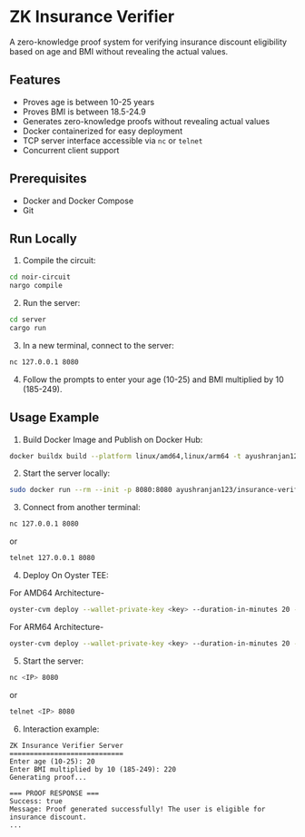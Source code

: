 # ZK Insurance Verifier

A zero-knowledge proof system for verifying insurance discount eligibility based on age and BMI without revealing the actual values.

## Features

- Proves age is between 10-25 years
- Proves BMI is between 18.5-24.9
- Generates zero-knowledge proofs without revealing actual values
- Docker containerized for easy deployment
- TCP server interface accessible via `nc` or `telnet`
- Concurrent client support

## Prerequisites

- Docker and Docker Compose
- Git

## Run Locally

1. Compile the circuit:
```bash
cd noir-circuit
nargo compile
```

2. Run the server:
```bash
cd server
cargo run
```

3. In a new terminal, connect to the server:
```bash
nc 127.0.0.1 8080
```

4. Follow the prompts to enter your age (10-25) and BMI multiplied by 10 (185-249).

## Usage Example

1. Build Docker Image and Publish on Docker Hub:
```bash
docker buildx build --platform linux/amd64,linux/arm64 -t ayushranjan123/insurance-verifier:latest --push .
```

2. Start the server locally:
```bash
sudo docker run --rm --init -p 8080:8080 ayushranjan123/insurance-verifier
```

3. Connect from another terminal:
```bash
nc 127.0.0.1 8080
```
or
```bash
telnet 127.0.0.1 8080
```


4. Deploy On Oyster TEE:

For AMD64 Architecture-
```bash
oyster-cvm deploy --wallet-private-key <key> --duration-in-minutes 20 --docker-compose docker-compose.yml --arch amd64
```
For ARM64 Architecture-
```bash
oyster-cvm deploy --wallet-private-key <key> --duration-in-minutes 20 --docker-compose docker-compose.yml --instance-type c6g.xlarge
```

5. Start the server:
```bash
nc <IP> 8080
```
or
```bash
telnet <IP> 8080
```

6. Interaction example:
```
ZK Insurance Verifier Server
============================
Enter age (10-25): 20
Enter BMI multiplied by 10 (185-249): 220
Generating proof...

=== PROOF RESPONSE ===
Success: true
Message: Proof generated successfully! The user is eligible for insurance discount.
...
```